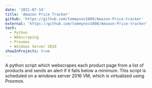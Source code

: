 ```yaml
---
date: '2021-07-14'
title: 'Amazon Price Tracker'
github: 'https://github.com/tommynov1000/Amazon-Price-tracker'
external: 'https://github.com/tommynov1000/Amazon-Price-tracker'
tech:
  - Python
  - Webscraping
  - Proxmox
  - Windows Server 2016
showInProjects: true
---
```


A python script which webscrapes each product page from a list of products and sends an alert if it falls below a minimum. This script is scheduled on a windows server 2016 VM, which is virtualized using Proxmox.